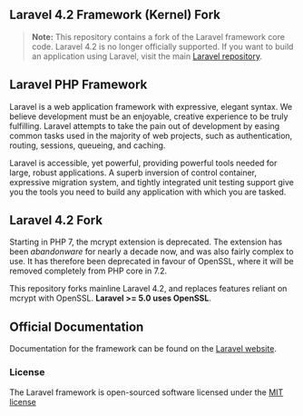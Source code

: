 ## Laravel 4.2 Framework (Kernel) Fork

> **Note:** This repository contains a fork of the Laravel framework core code. Laravel 4.2 is no longer officially supported. If you want to build an application using Laravel, visit the main [Laravel repository](https://github.com/laravel/laravel).

## Laravel PHP Framework

Laravel is a web application framework with expressive, elegant syntax. We believe development must be an enjoyable, creative experience to be truly fulfilling. Laravel attempts to take the pain out of development by easing common tasks used in the majority of web projects, such as authentication, routing, sessions, queueing, and caching.

Laravel is accessible, yet powerful, providing powerful tools needed for large, robust applications. A superb inversion of control container, expressive migration system, and tightly integrated unit testing support give you the tools you need to build any application with which you are tasked.

## Laravel 4.2 Fork

Starting in PHP 7, the mcrypt extension is deprecated. The extension has been *abandonware* for nearly a decade now, and was also fairly complex to use. It has therefore been deprecated in favour of OpenSSL, where it will be removed completely from PHP core in 7.2.

This repository forks mainline Laravel 4.2, and replaces features reliant on mcrypt with OpenSSL. **Laravel >= 5.0 uses OpenSSL**.

## Official Documentation

Documentation for the framework can be found on the [Laravel website](http://laravel.com/docs).

### License

The Laravel framework is open-sourced software licensed under the [MIT license](http://opensource.org/licenses/MIT)

